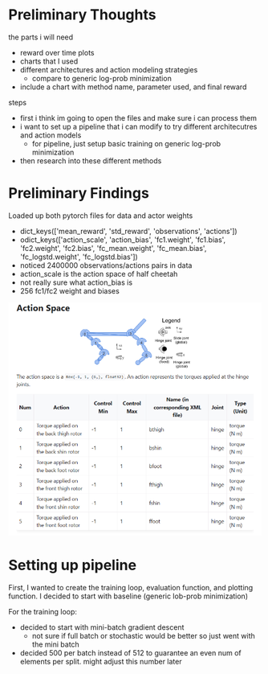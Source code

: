 
# Preliminary Thoughts
the parts i will need
- reward over time plots
- charts that I used
- different architectures and action modeling strategies
    - compare to generic log-prob minimization
- include a chart with method name, parameter used, and final reward

steps
- first i think im going to open the files and make sure i can process them
- i want to set up a pipeline that i can modify to try different architecutres and action models
    - for pipeline, just setup basic training on generic log-prob minimization
- then research into these different methods

# Preliminary Findings
Loaded up both pytorch files for data and actor weights
- dict_keys(['mean_reward', 'std_reward', 'observations', 'actions'])
- odict_keys(['action_scale', 'action_bias', 'fc1.weight', 'fc1.bias', 'fc2.weight', 'fc2.bias', 'fc_mean.weight', 'fc_mean.bias', 'fc_logstd.weight', 'fc_logstd.bias'])
- noticed 2400000 observations/actions pairs in data
- action_scale is the action space of half cheetah
- not really sure what action_bias is
- 256 fc1/fc2 weight and biases

![from gymnasium website on halfcheetah](img/action_space.png)

# Setting up pipeline
First, I wanted to create the training loop, evaluation function, and plotting function. I decided to start with baseline (generic lob-prob minimization)

For the training loop:
- decided to start with mini-batch gradient descent 
    - not sure if full batch or stochastic would be better so just went with the mini batch
- decided 500 per batch instead of 512 to guarantee an even num of elements per split. might adjust this number later

